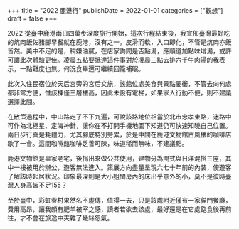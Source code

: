 +++
title = "2022 鹿港行"
publishDate = 2022-01-01
categories = ["觀想"]
draft = false
+++

2022 從臺中鹿港兩日四萬步深度旅行開始，這次行程結束後，我宣佈臺灣最好吃的炕肉飯佐豬腳早餐就在鹿港，沒有之一。皮滑而軟，入口即化，不管是炕肉亦飯皆然。美中不足的是，稍嫌油膩，在店家詢問是否點湯，應順道加點味增湯，或許可讓此次體驗更佳。凌晨五點要抵達這件事對於凌晨三點去排六千牛肉湯的我表示，一點難度也無。何況食畢還可繼續回籠補眠。

此次入住民宿位於天后宮旁的宮后文旅，該館位處美食與景點要衝，不管去向何處都非常方便，惟該棟僅三層樓高，因此未設有電梯，如果家人行動不便，則不建議選擇此間。

在散策過程中，中山路走了不下九遍，可說該路地位相當於北市忠孝東路，迷路中可作為北極星、定海神針，讓你在不打開手機地圖下知道仍可快速知曉自己位置。兩日步行真是耗體力，尤其腳底特別勞累，於是中間在鹿港文物館古風樓的咖啡店歇了一會。這間咖啡館咖啡乏善可陳，味道稀而無味，不建議點。

鹿港文物館是辜家老宅，後捐出來做公共使用，建物分為閩式與日洋混搭三座，其中一樓被用於辦公，遊客無法進入。策展方向盡量呈現六七十年前的內裝，使遊客了解該時起居狀況。印象最深則是大小姐閨房內的床出乎意外的小，莫不是彼時臺灣人身高皆不足155？

至於臺中，彩虹眷村果然名不虛傳，值得一去，只是該處附近僅有一家貓門餐廳，費用高昂，讓我頗有肥羊被宰之感，讀者若欲去該處，最好還是在它處飽食後再前往，才不會在旅途中夾雜了幾絲怨氣。
